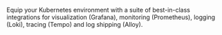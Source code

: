 Equip your Kubernetes environment with a suite of best-in-class integrations for visualization (Grafana), monitoring (Prometheus), logging (Loki), tracing (Tempo) and log shipping (Alloy). 